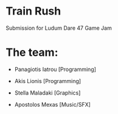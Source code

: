 # Train Rush
Submission for Ludum Dare 47 Game Jam

# The team:

- Panagiotis Iatrou [Programming]

- Akis Lionis [Programming]

- Stella Maladaki [Graphics]

- Apostolos Mexas [Music/SFX]

